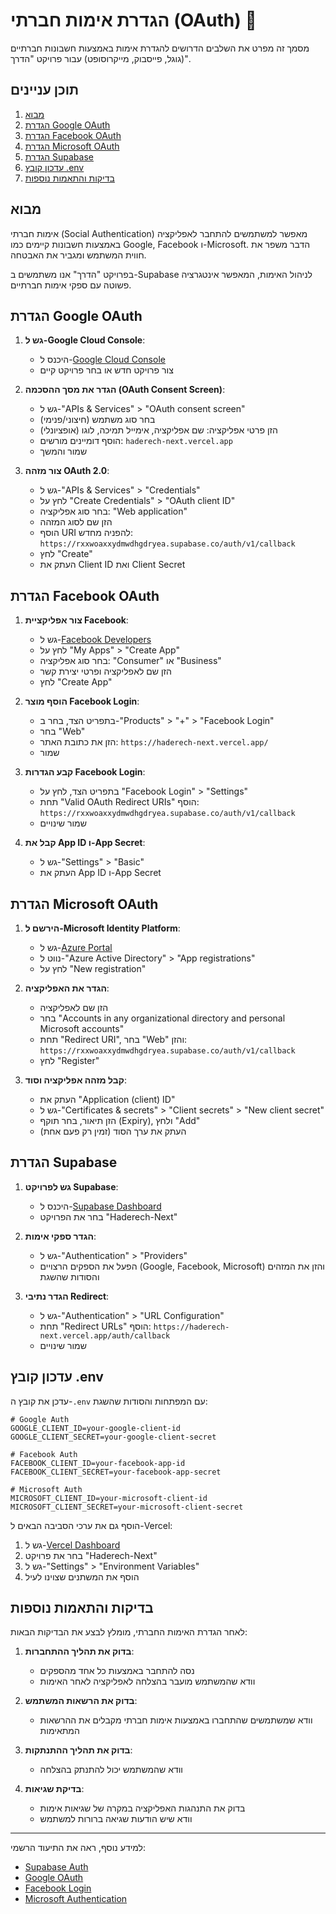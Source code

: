 # הגדרת אימות חברתי (OAuth) 🔑

מסמך זה מפרט את השלבים הדרושים להגדרת אימות באמצעות חשבונות חברתיים (גוגל, פייסבוק, מייקרוסופט) עבור פרויקט "הדרך".

## תוכן עניינים

1. [מבוא](#מבוא)
2. [הגדרת Google OAuth](#הגדרת-google-oauth)
3. [הגדרת Facebook OAuth](#הגדרת-facebook-oauth)
4. [הגדרת Microsoft OAuth](#הגדרת-microsoft-oauth)
5. [הגדרת Supabase](#הגדרת-supabase)
6. [עדכון קובץ .env](#עדכון-קובץ-env)
7. [בדיקות והתאמות נוספות](#בדיקות-והתאמות-נוספות)

## מבוא

אימות חברתי (Social Authentication) מאפשר למשתמשים להתחבר לאפליקציה באמצעות חשבונות קיימים כמו Google, Facebook ו-Microsoft. הדבר משפר את חווית המשתמש ומגביר את האבטחה.

בפרויקט "הדרך" אנו משתמשים ב-Supabase לניהול האימות, המאפשר אינטגרציה פשוטה עם ספקי אימות חברתיים.

## הגדרת Google OAuth

1. **גש ל-Google Cloud Console**:

   - היכנס ל-[Google Cloud Console](https://console.cloud.google.com/)
   - צור פרויקט חדש או בחר פרויקט קיים

2. **הגדר את מסך ההסכמה (OAuth Consent Screen)**:

   - גש ל-"APIs & Services" > "OAuth consent screen"
   - בחר סוג משתמש (חיצוני/פנימי)
   - הזן פרטי אפליקציה: שם אפליקציה, אימייל תמיכה, לוגו (אופציונלי)
   - הוסף דומיינים מורשים: `haderech-next.vercel.app`
   - שמור והמשך

3. **צור מזהה OAuth 2.0**:
   - גש ל-"APIs & Services" > "Credentials"
   - לחץ על "Create Credentials" > "OAuth client ID"
   - בחר סוג אפליקציה: "Web application"
   - הזן שם לסוג המזהה
   - הוסף URI להפניה מחדש: `https://rxxwoaxxydmwdhgdryea.supabase.co/auth/v1/callback`
   - לחץ "Create"
   - העתק את Client ID ואת Client Secret

## הגדרת Facebook OAuth

1. **צור אפליקציית Facebook**:

   - גש ל-[Facebook Developers](https://developers.facebook.com/)
   - לחץ על "My Apps" > "Create App"
   - בחר סוג אפליקציה: "Consumer" או "Business"
   - הזן שם לאפליקציה ופרטי יצירת קשר
   - לחץ "Create App"

2. **הוסף מוצר Facebook Login**:

   - בתפריט הצד, בחר ב-"Products" > "+" > "Facebook Login"
   - בחר "Web"
   - הזן את כתובת האתר: `https://haderech-next.vercel.app/`
   - שמור

3. **קבע הגדרות Facebook Login**:

   - בתפריט הצד, לחץ על "Facebook Login" > "Settings"
   - תחת "Valid OAuth Redirect URIs" הוסף: `https://rxxwoaxxydmwdhgdryea.supabase.co/auth/v1/callback`
   - שמור שינויים

4. **קבל את App ID ו-App Secret**:
   - גש ל-"Settings" > "Basic"
   - העתק את App ID ו-App Secret

## הגדרת Microsoft OAuth

1. **הירשם ל-Microsoft Identity Platform**:

   - גש ל-[Azure Portal](https://portal.azure.com/)
   - נווט ל-"Azure Active Directory" > "App registrations"
   - לחץ על "New registration"

2. **הגדר את האפליקציה**:

   - הזן שם לאפליקציה
   - בחר "Accounts in any organizational directory and personal Microsoft accounts"
   - תחת "Redirect URI", בחר "Web" והזן: `https://rxxwoaxxydmwdhgdryea.supabase.co/auth/v1/callback`
   - לחץ "Register"

3. **קבל מזהה אפליקציה וסוד**:
   - העתק את "Application (client) ID"
   - גש ל-"Certificates & secrets" > "Client secrets" > "New client secret"
   - הזן תיאור, בחר תוקף (Expiry), ולחץ "Add"
   - העתק את ערך הסוד (זמין רק פעם אחת)

## הגדרת Supabase

1. **גש לפרויקט Supabase**:

   - היכנס ל-[Supabase Dashboard](https://app.supabase.io/)
   - בחר את הפרויקט "Haderech-Next"

2. **הגדר ספקי אימות**:

   - גש ל-"Authentication" > "Providers"
   - הפעל את הספקים הרצויים (Google, Facebook, Microsoft) והזן את המזהים והסודות שהשגת

3. **הגדר נתיבי Redirect**:
   - גש ל-"Authentication" > "URL Configuration"
   - תחת "Redirect URLs" הוסף: `https://haderech-next.vercel.app/auth/callback`
   - שמור שינויים

## עדכון קובץ .env

עדכן את קובץ ה-`.env` עם המפתחות והסודות שהשגת:

```env
# Google Auth
GOOGLE_CLIENT_ID=your-google-client-id
GOOGLE_CLIENT_SECRET=your-google-client-secret

# Facebook Auth
FACEBOOK_CLIENT_ID=your-facebook-app-id
FACEBOOK_CLIENT_SECRET=your-facebook-app-secret

# Microsoft Auth
MICROSOFT_CLIENT_ID=your-microsoft-client-id
MICROSOFT_CLIENT_SECRET=your-microsoft-client-secret
```

הוסף גם את ערכי הסביבה הבאים ל-Vercel:

1. גש ל-[Vercel Dashboard](https://vercel.com/)
2. בחר את פרויקט "Haderech-Next"
3. גש ל-"Settings" > "Environment Variables"
4. הוסף את המשתנים שצוינו לעיל

## בדיקות והתאמות נוספות

לאחר הגדרת האימות החברתי, מומלץ לבצע את הבדיקות הבאות:

1. **בדוק את תהליך ההתחברות**:

   - נסה להתחבר באמצעות כל אחד מהספקים
   - וודא שהמשתמש מועבר בהצלחה לאפליקציה לאחר האימות

2. **בדוק את הרשאות המשתמש**:

   - וודא שמשתמשים שהתחברו באמצעות אימות חברתי מקבלים את ההרשאות המתאימות

3. **בדוק את תהליך ההתנתקות**:

   - וודא שהמשתמש יכול להתנתק בהצלחה

4. **בדיקת שגיאות**:
   - בדוק את התנהגות האפליקציה במקרה של שגיאות אימות
   - וודא שיש הודעות שגיאה ברורות למשתמש

---

למידע נוסף, ראה את התיעוד הרשמי:

- [Supabase Auth](https://supabase.com/docs/guides/auth)
- [Google OAuth](https://developers.google.com/identity/protocols/oauth2)
- [Facebook Login](https://developers.facebook.com/docs/facebook-login/)
- [Microsoft Authentication](https://docs.microsoft.com/en-us/azure/active-directory/develop/)

